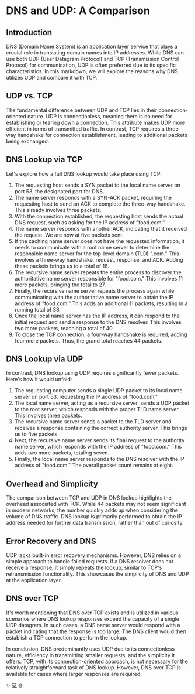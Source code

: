 # DNS and UDP: A Comparison

## Introduction
DNS (Domain Name System) is an application layer service that plays a crucial role in translating domain names into IP addresses. While DNS can use both UDP (User Datagram Protocol) and TCP (Transmission Control Protocol) for communication, UDP is often preferred due to its specific characteristics. In this markdown, we will explore the reasons why DNS utilizes UDP and compare it with TCP.

## UDP vs. TCP
The fundamental difference between UDP and TCP lies in their connection-oriented nature. UDP is connectionless, meaning there is no need for establishing or tearing down a connection. This attribute makes UDP more efficient in terms of transmitted traffic. In contrast, TCP requires a three-way handshake for connection establishment, leading to additional packets being exchanged.

## DNS Lookup via TCP
Let's explore how a full DNS lookup would take place using TCP. 

1. The requesting host sends a SYN packet to the local name server on port 53, the designated port for DNS.
2. The name server responds with a SYN-ACK packet, requiring the requesting host to send an ACK to complete the three-way handshake. This already involves three packets.
3. With the connection established, the requesting host sends the actual DNS request, such as asking for the IP address of "food.com."
4. The name server responds with another ACK, indicating that it received the request. We are now at five packets sent.
5. If the caching name server does not have the requested information, it needs to communicate with a root name server to determine the responsible name server for the top-level domain (TLD) ".com." This involves a three-way handshake, request, response, and ACK. Adding these packets brings us to a total of 16.
6. The recursive name server repeats the entire process to discover the authoritative name server responsible for "food.com." This involves 11 more packets, bringing the total to 27.
7. Finally, the recursive name server repeats the process again while communicating with the authoritative name server to obtain the IP address of "food.com." This adds an additional 11 packets, resulting in a running total of 38.
8. Once the local name server has the IP address, it can respond to the initial request and send a response to the DNS resolver. This involves two more packets, reaching a total of 40.
9. To close the TCP connection, a four-way handshake is required, adding four more packets. Thus, the grand total reaches 44 packets.

## DNS Lookup via UDP
In contrast, DNS lookup using UDP requires significantly fewer packets. Here's how it would unfold:

1. The requesting computer sends a single UDP packet to its local name server on port 53, requesting the IP address of "food.com."
2. The local name server, acting as a recursive server, sends a UDP packet to the root server, which responds with the proper TLD name server. This involves three packets.
3. The recursive name server sends a packet to the TLD server and receives a response containing the correct authority server. This brings us to five packets.
4. Next, the recursive name server sends its final request to the authority name server, which responds with the IP address of "food.com." This adds two more packets, totaling seven.
5. Finally, the local name server responds to the DNS resolver with the IP address of "food.com." The overall packet count remains at eight.

## Overhead and Simplicity
The comparison between TCP and UDP in DNS lookup highlights the overhead associated with TCP. While 44 packets may not seem significant in modern networks, the number quickly adds up when considering the volume of DNS traffic. DNS lookup is primarily performed to obtain the IP address needed for further data transmission, rather than out of curiosity.

## Error Recovery and DNS
UDP lacks built-in error recovery mechanisms. However, DNS relies on a simple approach to handle failed requests. If a DNS resolver does not receive a response, it simply repeats the lookup, similar to TCP's retransmission functionality. This showcases the simplicity of DNS and UDP at the application layer.

## DNS over TCP
It's worth mentioning that DNS over TCP exists and is utilized in various scenarios where DNS lookup responses exceed the capacity of a single UDP datagram. In such cases, a DNS name server would respond with a packet indicating that the response is too large. The DNS client would then establish a TCP connection to perform the lookup.

In conclusion, DNS predominantly uses UDP due to its connectionless nature, efficiency in transmitting smaller requests, and the simplicity it offers. TCP, with its connection-oriented approach, is not necessary for the relatively straightforward task of DNS lookup. However, DNS over TCP is available for cases where larger responses are required.

:sparkles: :computer: :globe_with_meridians: